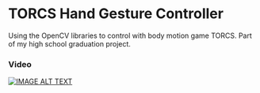# TORCS Hand Gesture Controller
Using the OpenCV libraries to control with body motion game TORCS.
Part of my high school graduation project. 

### Video
[![IMAGE ALT TEXT](http://img.youtube.com/vi/frbqxef9OzY/0.jpg)](http://www.youtube.com/watch?v=frbqxef9OzY)
